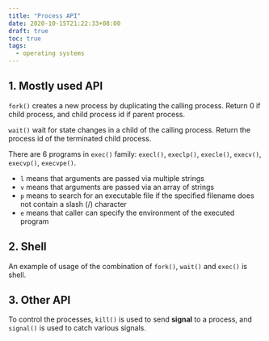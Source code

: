 ```yaml
---
title: "Process API"
date: 2020-10-15T21:22:33+08:00
draft: true
toc: true
tags:
  - operating systems
---
```


## 1. Mostly used API

`fork()` creates a new process by duplicating the calling process.
Return 0 if child process, and child process id if parent process.

`wait()` wait for state changes in a child of the calling process.
Return the process id of the terminated child process.

There are 6 programs in `exec()` family: `execl()`, `execlp()`, `execle()`,
`execv()`, `execvp()`, `execvpe()`.

* `l` means that arguments are passed via multiple strings
* `v` means that arguments are passed via an array of strings
* `p` means to search for an executable file if the specified filename does not
  contain a slash (/) character
* `e` means that caller can specify the environment of the executed program

## 2. Shell

An example of usage of the combination of `fork()`, `wait()` and `exec()`
is shell.

## 3. Other API

To control the processes, `kill()` is used to send **signal** to a process,
and `signal()` is used to catch various signals.
